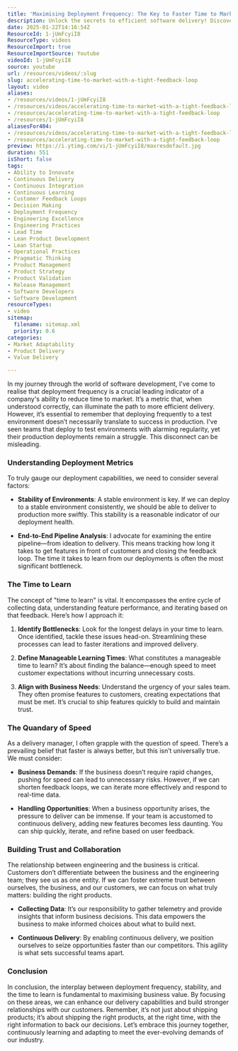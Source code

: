 ```yaml
---
title: 'Maximising Deployment Frequency: The Key to Faster Time to Market and Business Success'
description: Unlock the secrets to efficient software delivery! Discover how deployment frequency, stability, and learning time can transform your team's success.
date: 2025-01-22T14:16:54Z
ResourceId: 1-jUmFcyiI8
ResourceType: videos
ResourceImport: true
ResourceImportSource: Youtube
videoId: 1-jUmFcyiI8
source: youtube
url: /resources/videos/:slug
slug: accelerating-time-to-market-with-a-tight-feedback-loop
layout: video
aliases:
- /resources/videos/1-jUmFcyiI8
- /resources/videos/accelerating-time-to-market-with-a-tight-feedback-loop
- /resources/accelerating-time-to-market-with-a-tight-feedback-loop
- /resources/1-jUmFcyiI8
aliasesFor404:
- /resources/videos/accelerating-time-to-market-with-a-tight-feedback-loop
- /resources/accelerating-time-to-market-with-a-tight-feedback-loop
preview: https://i.ytimg.com/vi/1-jUmFcyiI8/maxresdefault.jpg
duration: 551
isShort: false
tags:
- Ability to Innovate
- Continuous Delivery
- Continuous Integration
- Continuous Learning
- Customer Feedback Loops
- Decision Making
- Deployment Frequency
- Engineering Excellence
- Engineering Practices
- Lead Time
- Lean Product Development
- Lean Startup
- Operational Practices
- Pragmatic Thinking
- Product Management
- Product Strategy
- Product Validation
- Release Management
- Software Developers
- Software Development
resourceTypes:
- video
sitemap:
  filename: sitemap.xml
  priority: 0.6
categories:
- Market Adaptability
- Product Delivery
- Value Delivery

---
```

In my journey through the world of software development, I've come to realise that deployment frequency is a crucial leading indicator of a company's ability to reduce time to market. It’s a metric that, when understood correctly, can illuminate the path to more efficient delivery. However, it’s essential to remember that deploying frequently to a test environment doesn’t necessarily translate to success in production. I've seen teams that deploy to test environments with alarming regularity, yet their production deployments remain a struggle. This disconnect can be misleading.

### Understanding Deployment Metrics

To truly gauge our deployment capabilities, we need to consider several factors:

- **Stability of Environments**: A stable environment is key. If we can deploy to a stable environment consistently, we should be able to deliver to production more swiftly. This stability is a reasonable indicator of our deployment health.
  
- **End-to-End Pipeline Analysis**: I advocate for examining the entire pipeline—from ideation to delivery. This means tracking how long it takes to get features in front of customers and closing the feedback loop. The time it takes to learn from our deployments is often the most significant bottleneck.

### The Time to Learn

The concept of "time to learn" is vital. It encompasses the entire cycle of collecting data, understanding feature performance, and iterating based on that feedback. Here’s how I approach it:

1. **Identify Bottlenecks**: Look for the longest delays in your time to learn. Once identified, tackle these issues head-on. Streamlining these processes can lead to faster iterations and improved delivery.

2. **Define Manageable Learning Times**: What constitutes a manageable time to learn? It’s about finding the balance—enough speed to meet customer expectations without incurring unnecessary costs. 

3. **Align with Business Needs**: Understand the urgency of your sales team. They often promise features to customers, creating expectations that must be met. It’s crucial to ship features quickly to build and maintain trust.

### The Quandary of Speed

As a delivery manager, I often grapple with the question of speed. There’s a prevailing belief that faster is always better, but this isn’t universally true. We must consider:

- **Business Demands**: If the business doesn’t require rapid changes, pushing for speed can lead to unnecessary risks. However, if we can shorten feedback loops, we can iterate more effectively and respond to real-time data.

- **Handling Opportunities**: When a business opportunity arises, the pressure to deliver can be immense. If your team is accustomed to continuous delivery, adding new features becomes less daunting. You can ship quickly, iterate, and refine based on user feedback.

### Building Trust and Collaboration

The relationship between engineering and the business is critical. Customers don’t differentiate between the business and the engineering team; they see us as one entity. If we can foster extreme trust between ourselves, the business, and our customers, we can focus on what truly matters: building the right products.

- **Collecting Data**: It’s our responsibility to gather telemetry and provide insights that inform business decisions. This data empowers the business to make informed choices about what to build next.

- **Continuous Delivery**: By enabling continuous delivery, we position ourselves to seize opportunities faster than our competitors. This agility is what sets successful teams apart.

### Conclusion

In conclusion, the interplay between deployment frequency, stability, and the time to learn is fundamental to maximising business value. By focusing on these areas, we can enhance our delivery capabilities and build stronger relationships with our customers. Remember, it’s not just about shipping products; it’s about shipping the right products, at the right time, with the right information to back our decisions. Let’s embrace this journey together, continuously learning and adapting to meet the ever-evolving demands of our industry.
